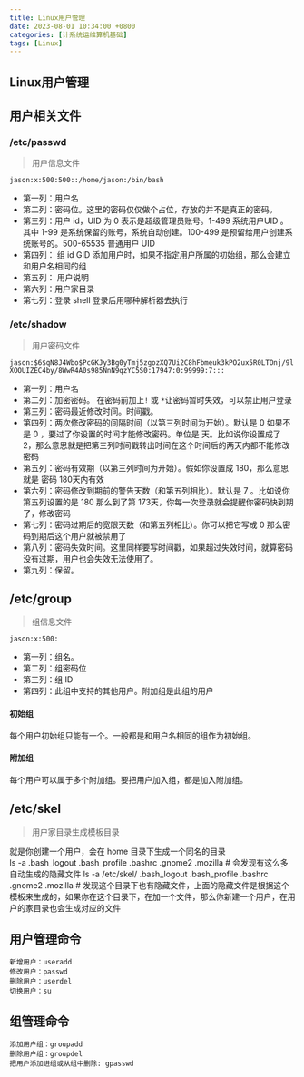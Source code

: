 ```yaml
---
title: Linux用户管理
date: 2023-08-01 10:34:00 +0800
categories: [计系统运维算机基础]
tags: [Linux]
---
```


## Linux用户管理

## 用户相关文件

### /etc/passwd

> 用户信息文件

`jason:x:500:500::/home/jason:/bin/bash`

- 第一列：用户名
- 第二列：密码位。这里的密码仅仅做个占位，存放的并不是真正的密码。
- 第三列：用户 id，UID 为 0 表示是超级管理员账号。1-499 系统用户UID 。其中 1-99 是系统保留的账号，系统自动创建。100-499 是预留给用户创建系统账号的。500-65535 普通用户 UID
- 第四列： 组 id GID 添加用户时，如果不指定用户所属的初始组，那么会建立和用户名相同的组
- 第五列： 用户说明
- 第六列：用户家目录
- 第七列：登录 shell 登录后用哪种解析器去执行

### /etc/shadow

> 用户密码文件

`jason:$6$qN8J4Wbo$PcGKJy3Bg0yTmj5zgozXQ7Ui2C8hFbmeuk3kPO2ux5R0LTOnj/9lXOOUIZEC4by/8WwR4A0s985NnN9qzYC5S0:17947:0:99999:7:::`

- 第一列：用户名
- 第二列：加密密码。 在密码前加上`!` 或 `*`让密码暂时失效，可以禁止用户登录
- 第三列：密码最近修改时间。时间戳。
- 第四列：两次修改密码的间隔时间（以第三列时间为开始）。默认是 0 如果不是 0 ，要过了你设置的时间才能修改密码。单位是 天。比如说你设置成了 2，那么意思就是把第三列时间戳转出时间在这个时间后的两天内都不能修改密码
- 第五列：密码有效期（以第三列时间为开始）。假如你设置成 180，那么意思就是 密码 180天内有效
- 第六列：密码修改到期前的警告天数（和第五列相比）。默认是 7 。比如说你第五列设置的是 180 那么到了第 173天，你每一次登录就会提醒你密码快到期了，修改密码
- 第七列：密码过期后的宽限天数（和第五列相比）。你可以把它写成 0 那么密码到期后这个用户就被禁用了
- 第八列：密码失效时间。这里同样要写时间戳，如果超过失效时间，就算密码没有过期，用户也会失效无法使用了。
- 第九列：保留。

## /etc/group

> 组信息文件

`jason:x:500:`

- 第一列：组名。
- 第二列：组密码位
- 第三列：组 ID
- 第四列：此组中支持的其他用户。附加组是此组的用户

#### 初始组

每个用户初始组只能有一个。一般都是和用户名相同的组作为初始组。

#### 附加组

每个用户可以属于多个附加组。要把用户加入组，都是加入附加组。

## /etc/skel

> 用户家目录生成模板目录

就是你创建一个用户，会在 home 目录下生成一个同名的目录  
ls -a .bash_logout .bash_profile .bashrc .gnome2 .mozilla # 会发现有这么多自动生成的隐藏文件 ls -a /etc/skel/ .bash_logout .bash_profile .bashrc .gnome2 .mozilla # 发现这个目录下也有隐藏文件，上面的隐藏文件是根据这个模板来生成的，如果你在这个目录下，在加一个文件，那么你新建一个用户，在用户的家目录也会生成对应的文件

## 用户管理命令

```
新增用户：useradd
修改用户：passwd 
删除用户：userdel
切换用户：su
```

## 组管理命令

```
添加用户组：groupadd
删除用户组：groupdel
把用户添加进组或从组中删除: gpasswd
```